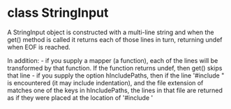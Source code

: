 class StringInput
=================

A StringInput object is constructed with a multi-line string
and when the get() method is called it returns each of those
lines in turn, returning undef when EOF is reached.

In addition:
	- if you supply a mapper (a function), each of the lines
		will be transformed by that function. If the function
		returns undef, then get() skips that line
	- if you supply the option hIncludePaths, then if the
		line '#include <filename>" is encountered (it may
		include indentation), and the file extension of
		<filename> matches one of the keys in hIncludePaths,
		the lines in that file are returned as if they were
		placed at the location of '#include <filename>'
